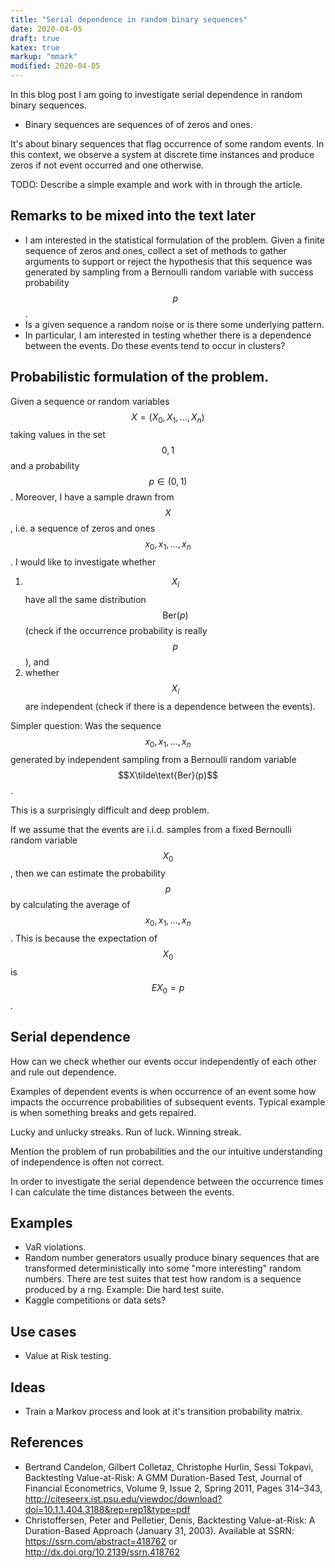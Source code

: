 ```yaml
---
title: "Serial dependence in random binary sequences"
date: 2020-04-05
draft: true
katex: true
markup: "mmark"
modified: 2020-04-05
---
```


In this blog post I am going to investigate serial dependence in random binary sequences.

* Binary sequences are sequences of of zeros and ones. 

It's about binary sequences that flag occurrence of some random events. In this context, we observe a system
at discrete time instances and produce zeros if not event occurred and one otherwise.  

TODO: Describe a simple example and work with in through the article.

## Remarks to be mixed into the text later

* I am interested in the statistical formulation of the problem. Given a finite sequence of zeros and ones, collect 
a set of methods to gather arguments to support or reject the hypothesis that this sequence was generated
by sampling from a Bernoulli random variable with success probability $$p$$.
* Is a given sequence a random noise or is there some underlying pattern. 
* In particular, I am interested in testing whether there is a dependence between the events. Do these events 
tend to occur in clusters? 

## Probabilistic formulation of the problem.

Given a sequence or random variables $$X = (X_0, X_1, ..., X_n)$$ taking values in the set $${0, 1}$$ 
and a probability $$p\in(0,1)$$. Moreover, I have a sample drawn from $$X$$, i.e. a sequence of zeros and ones
$$x_0, x_1, ..., x_n$$. I would like to investigate whether 

1. $$X_i$$ have all the same distribution $$\text{Ber}(p)$$ (check if the occurrence probability is really $$p$$), and
2. whether $$X_i$$ are independent (check if there is a dependence between the events). 

Simpler question: Was the sequence $$x_0, x_1, ..., x_n$$ generated by independent sampling from a 
Bernoulli random variable $$X\tilde\text{Ber}(p)$$.

This is a surprisingly difficult and deep problem.

If we assume that the events are i.i.d. samples from a fixed Bernoulli random variable $$X_0$$, then
we can estimate the probability $$p$$ by calculating the average of $$x_0, x_1, ..., x_n$$. 
This is because the expectation of $$X_0$$ is $$E X_0 = p$$.

## Serial dependence

How can we check whether our events occur independently of each other and rule out dependence. 

Examples of dependent events is when occurrence of an event some how impacts the occurrence 
probabilities of subsequent events. Typical example is when something breaks and gets repaired. 

Lucky and unlucky streaks. Run of luck. Winning streak. 

Mention the problem of run probabilities and the our intuitive understanding of independence is often not correct.

In order to investigate the serial dependence between the occurrence times I can calculate the time
distances between the events. 


## Examples

* VaR violations. 
* Random number generators usually produce binary sequences that are transformed deterministically into some
"more interesting" random numbers. There are test suites that test how random is a sequence produced by a rng. 
Example: Die hard test suite.
* Kaggle competitions or data sets?

## Use cases

* Value at Risk testing. 

## Ideas

* Train a Markov process and look at it's transition probability matrix.


## References

* Bertrand Candelon, Gilbert Colletaz, Christophe Hurlin, Sessi Tokpavi, 
  Backtesting Value-at-Risk: A GMM Duration-Based Test, Journal of Financial Econometrics, Volume 9, Issue 2, Spring 2011, Pages 314–343, http://citeseerx.ist.psu.edu/viewdoc/download?doi=10.1.1.404.3188&rep=rep1&type=pdf
* Christoffersen, Peter and Pelletier, Denis, Backtesting Value-at-Risk: A Duration-Based Approach (January 31, 2003). Available at SSRN: https://ssrn.com/abstract=418762 or http://dx.doi.org/10.2139/ssrn.418762 



